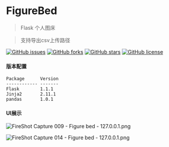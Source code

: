 # FigureBed
>Flask 个人图床

>支持导出csv上传路径


[![GitHub issues](https://img.shields.io/github/issues/saowu/FigureBed.svg)](https://github.com/saowu/FigureBed/issues)
[![GitHub forks](https://img.shields.io/github/forks/saowu/FigureBed.svg)](https://github.com/saowu/FigureBed/network)
[![GitHub stars](https://img.shields.io/github/stars/saowu/FigureBed.svg)](https://github.com/saowu/FigureBed/stargazers)
[![GitHub license](https://img.shields.io/github/license/saowu/FigureBed.svg)](https://github.com/saowu/FigureBed)


#### 版本配置

```
Package      Version
------------ -------
Flask        1.1.1  
Jinja2       2.11.1 
pandas       1.0.1 
```
#### UI展示

![FireShot Capture 009 - Figure bed - 127.0.0.1.png](https://i.loli.net/2020/02/29/IaENvmkzJ7t3w42.png)

![FireShot Capture 014 - Figure bed - 127.0.0.1.png](https://i.loli.net/2020/03/07/EygAiW8aXJeVp31.png)
